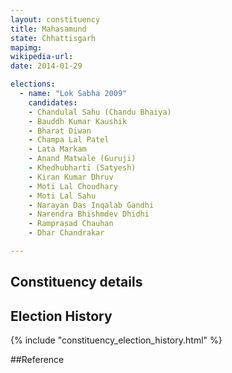 ```yaml
---
layout: constituency
title: Mahasamund
state: Chhattisgarh
mapimg: 
wikipedia-url: 
date: 2014-01-29

elections: 
  - name: "Lok Sabha 2009"
    candidates: 
    - Chandulal Sahu (Chandu Bhaiya) 
    - Bauddh Kumar Kaushik 
    - Bharat Diwan 
    - Champa Lal Patel 
    - Lata Markam 
    - Anand Matwale (Guruji) 
    - Khedhubharti (Satyesh) 
    - Kiran Kumar Dhruv 
    - Moti Lal Choudhary 
    - Moti Lal Sahu 
    - Narayan Das Inqalab Gandhi 
    - Narendra Bhishmdev Dhidhi 
    - Ramprasad Chauhan 
    - Dhar Chandrakar 

---
```

## Constituency details


## Election History
{% include "constituency_election_history.html" %}

##Reference
